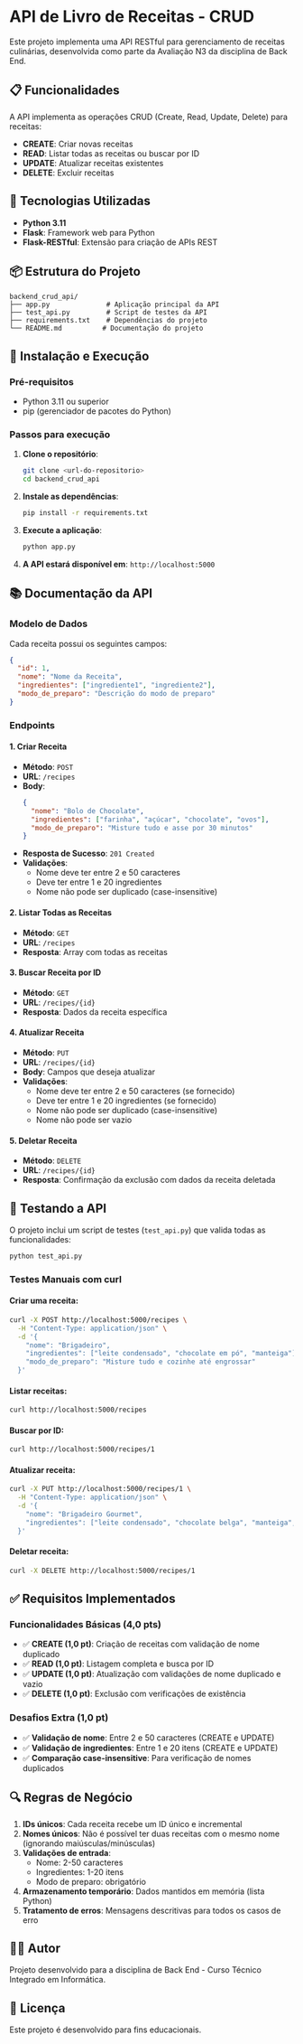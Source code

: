 # API de Livro de Receitas - CRUD

Este projeto implementa uma API RESTful para gerenciamento de receitas culinárias, desenvolvida como parte da Avaliação N3 da disciplina de Back End.

## 📋 Funcionalidades

A API implementa as operações CRUD (Create, Read, Update, Delete) para receitas:

- **CREATE**: Criar novas receitas
- **READ**: Listar todas as receitas ou buscar por ID
- **UPDATE**: Atualizar receitas existentes
- **DELETE**: Excluir receitas

## 🚀 Tecnologias Utilizadas

- **Python 3.11**
- **Flask**: Framework web para Python
- **Flask-RESTful**: Extensão para criação de APIs REST

## 📦 Estrutura do Projeto

```
backend_crud_api/
├── app.py              # Aplicação principal da API
├── test_api.py         # Script de testes da API
├── requirements.txt    # Dependências do projeto
└── README.md          # Documentação do projeto
```

## 🔧 Instalação e Execução

### Pré-requisitos
- Python 3.11 ou superior
- pip (gerenciador de pacotes do Python)

### Passos para execução

1. **Clone o repositório**:
   ```bash
   git clone <url-do-repositorio>
   cd backend_crud_api
   ```

2. **Instale as dependências**:
   ```bash
   pip install -r requirements.txt
   ```

3. **Execute a aplicação**:
   ```bash
   python app.py
   ```

4. **A API estará disponível em**: `http://localhost:5000`

## 📚 Documentação da API

### Modelo de Dados

Cada receita possui os seguintes campos:

```json
{
  "id": 1,
  "nome": "Nome da Receita",
  "ingredientes": ["ingrediente1", "ingrediente2"],
  "modo_de_preparo": "Descrição do modo de preparo"
}
```

### Endpoints

#### 1. Criar Receita
- **Método**: `POST`
- **URL**: `/recipes`
- **Body**:
  ```json
  {
    "nome": "Bolo de Chocolate",
    "ingredientes": ["farinha", "açúcar", "chocolate", "ovos"],
    "modo_de_preparo": "Misture tudo e asse por 30 minutos"
  }
  ```
- **Resposta de Sucesso**: `201 Created`
- **Validações**:
  - Nome deve ter entre 2 e 50 caracteres
  - Deve ter entre 1 e 20 ingredientes
  - Nome não pode ser duplicado (case-insensitive)

#### 2. Listar Todas as Receitas
- **Método**: `GET`
- **URL**: `/recipes`
- **Resposta**: Array com todas as receitas

#### 3. Buscar Receita por ID
- **Método**: `GET`
- **URL**: `/recipes/{id}`
- **Resposta**: Dados da receita específica

#### 4. Atualizar Receita
- **Método**: `PUT`
- **URL**: `/recipes/{id}`
- **Body**: Campos que deseja atualizar
- **Validações**:
  - Nome deve ter entre 2 e 50 caracteres (se fornecido)
  - Deve ter entre 1 e 20 ingredientes (se fornecido)
  - Nome não pode ser duplicado (case-insensitive)
  - Nome não pode ser vazio

#### 5. Deletar Receita
- **Método**: `DELETE`
- **URL**: `/recipes/{id}`
- **Resposta**: Confirmação da exclusão com dados da receita deletada

## 🧪 Testando a API

O projeto inclui um script de testes (`test_api.py`) que valida todas as funcionalidades:

```bash
python test_api.py
```

### Testes Manuais com curl

#### Criar uma receita:
```bash
curl -X POST http://localhost:5000/recipes \
  -H "Content-Type: application/json" \
  -d '{
    "nome": "Brigadeiro",
    "ingredientes": ["leite condensado", "chocolate em pó", "manteiga"],
    "modo_de_preparo": "Misture tudo e cozinhe até engrossar"
  }'
```

#### Listar receitas:
```bash
curl http://localhost:5000/recipes
```

#### Buscar por ID:
```bash
curl http://localhost:5000/recipes/1
```

#### Atualizar receita:
```bash
curl -X PUT http://localhost:5000/recipes/1 \
  -H "Content-Type: application/json" \
  -d '{
    "nome": "Brigadeiro Gourmet",
    "ingredientes": ["leite condensado", "chocolate belga", "manteiga", "granulado"]
  }'
```

#### Deletar receita:
```bash
curl -X DELETE http://localhost:5000/recipes/1
```

## ✅ Requisitos Implementados

### Funcionalidades Básicas (4,0 pts)
- ✅ **CREATE (1,0 pt)**: Criação de receitas com validação de nome duplicado
- ✅ **READ (1,0 pt)**: Listagem completa e busca por ID
- ✅ **UPDATE (1,0 pt)**: Atualização com validações de nome duplicado e vazio
- ✅ **DELETE (1,0 pt)**: Exclusão com verificações de existência

### Desafios Extra (1,0 pt)
- ✅ **Validação de nome**: Entre 2 e 50 caracteres (CREATE e UPDATE)
- ✅ **Validação de ingredientes**: Entre 1 e 20 itens (CREATE e UPDATE)
- ✅ **Comparação case-insensitive**: Para verificação de nomes duplicados

## 🔍 Regras de Negócio

1. **IDs únicos**: Cada receita recebe um ID único e incremental
2. **Nomes únicos**: Não é possível ter duas receitas com o mesmo nome (ignorando maiúsculas/minúsculas)
3. **Validações de entrada**:
   - Nome: 2-50 caracteres
   - Ingredientes: 1-20 itens
   - Modo de preparo: obrigatório
4. **Armazenamento temporário**: Dados mantidos em memória (lista Python)
5. **Tratamento de erros**: Mensagens descritivas para todos os casos de erro

## 👨‍💻 Autor

Projeto desenvolvido para a disciplina de Back End - Curso Técnico Integrado em Informática.

## 📄 Licença

Este projeto é desenvolvido para fins educacionais.

